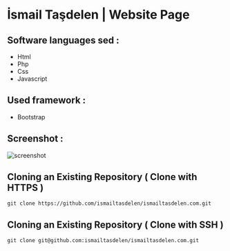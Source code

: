 # İsmail Taşdelen | Website Page

## Software languages sed :

* Html
* Php
* Css
* Javascript

## Used framework :

* Bootstrap

## Screenshot :

![screenshot](https://cloud.githubusercontent.com/assets/15425071/19831214/18187d6e-9e0d-11e6-880b-26501a6de67b.PNG)

## Cloning an Existing Repository ( Clone with HTTPS )

```
git clone https://github.com/ismailtasdelen/ismailtasdelen.com.git
```

## Cloning an Existing Repository ( Clone with SSH )

```
git clone git@github.com:ismailtasdelen/ismailtasdelen.com.git
```
